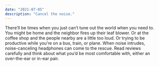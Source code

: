 ```yaml
---
date: "2021-07-05"
description: "Cancel the noise."
---
```


There’ll be times when you just can’t tune out the world when you need to. You might be home and the neighbor fires up their leaf blower. Or at the coffee shop and the people nearby are a little too loud. Or trying to be productive while you’re on a bus, train, or plane. When noise intrudes, noise-canceling headphones can come to the rescue. Read reviews carefully and think about what you’d be most comfortable with, either an over-the-ear or in-ear pair. 
